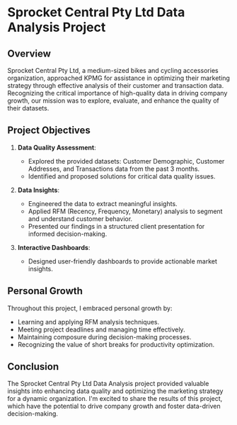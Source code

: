 # Sprocket Central Pty Ltd Data Analysis Project

## Overview

Sprocket Central Pty Ltd, a medium-sized bikes and cycling accessories organization, approached KPMG for assistance in optimizing their marketing strategy through effective analysis of their customer and transaction data. Recognizing the critical importance of high-quality data in driving company growth, our mission was to explore, evaluate, and enhance the quality of their datasets.

## Project Objectives

1. **Data Quality Assessment**:
   - Explored the provided datasets: Customer Demographic, Customer Addresses, and Transactions data from the past 3 months.
   - Identified and proposed solutions for critical data quality issues.

2. **Data Insights**:
   - Engineered the data to extract meaningful insights.
   - Applied RFM (Recency, Frequency, Monetary) analysis to segment and understand customer behavior.
   - Presented our findings in a structured client presentation for informed decision-making.

3. **Interactive Dashboards**:
   - Designed user-friendly dashboards to provide actionable market insights.
   
## Personal Growth

Throughout this project, I embraced personal growth by:
   - Learning and applying RFM analysis techniques.
   - Meeting project deadlines and managing time effectively.
   - Maintaining composure during decision-making processes.
   - Recognizing the value of short breaks for productivity optimization.

## Conclusion

The Sprocket Central Pty Ltd Data Analysis project provided valuable insights into enhancing data quality and optimizing the marketing strategy for a dynamic organization. I'm excited to share the results of this project, which have the potential to drive company growth and foster data-driven decision-making.
